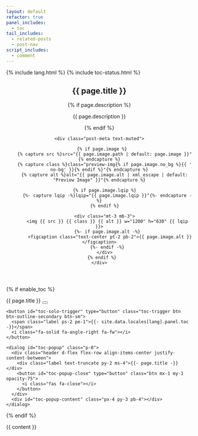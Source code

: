 ```yaml
---
layout: default
refactor: true
panel_includes:
  - toc
tail_includes:
  - related-posts
  - post-nav
script_includes:
  - comment
---
```


{% include lang.html %}
{% include toc-status.html %}

<article class="px-1" data-toc="{{ enable_toc }}">
  <header>
    <h1 data-toc-skip>{{ page.title }}</h1>
    {% if page.description %}
      <p class="post-desc fw-light mb-4">{{ page.description }}</p>
    {% endif %}

    <div class="post-meta text-muted">

      {% if page.image %}
        {% capture src %}src="{{ page.image.path | default: page.image }}"{% endcapture %}
        {% capture class %}class="preview-img{% if page.image.no_bg %}{{ ' no-bg' }}{% endif %}"{% endcapture %}
        {% capture alt %}alt="{{ page.image.alt | xml_escape | default: "Preview Image" }}"{% endcapture %}

        {% if page.image.lqip %}
          {%- capture lqip -%}lqip="{{ page.image.lqip }}"{%- endcapture -%}
        {% endif %}

        <div class="mt-3 mb-3">
          <img {{ src }} {{ class }} {{ alt }} w="1200" h="630" {{ lqip }}>
          {%- if page.image.alt -%}
            <figcaption class="text-center pt-2 pb-2">{{ page.image.alt }}</figcaption>
          {%- endif -%}
        </div>
      {% endif %}
    </div>
  </header>

  {% if enable_toc %}
    <div id="toc-bar" class="d-flex align-items-center justify-content-between invisible">
      <span class="label text-truncate">{{ page.title }}</span>
      <button type="button" class="toc-trigger btn me-1">
        <i class="fa-solid fa-list-ul fa-fw"></i>
      </button>
    </div>

    <button id="toc-solo-trigger" type="button" class="toc-trigger btn btn-outline-secondary btn-sm">
      <span class="label ps-2 pe-1">{{- site.data.locales[lang].panel.toc -}}</span>
      <i class="fa-solid fa-angle-right fa-fw"></i>
    </button>

    <dialog id="toc-popup" class="p-0">
      <div class="header d-flex flex-row align-items-center justify-content-between">
        <div class="label text-truncate py-2 ms-4">{{- page.title -}}</div>
        <button id="toc-popup-close" type="button" class="btn mx-1 my-1 opacity-75">
          <i class="fas fa-close"></i>
        </button>
      </div>
      <div id="toc-popup-content" class="px-4 py-3 pb-4"></div>
    </dialog>
  {% endif %}

  <div class="content">
    {{ content }}
  </div>
</article>

